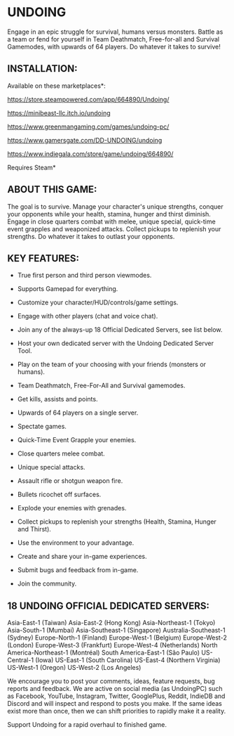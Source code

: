 # UNDOING
Engage in an epic struggle for survival, humans versus monsters. Battle as a team or fend for yourself in Team Deathmatch, Free-for-all and Survival Gamemodes, with upwards of 64 players. Do whatever it takes to survive!

## INSTALLATION:

Available on these marketplaces*:

https://store.steampowered.com/app/664890/Undoing/

https://minibeast-llc.itch.io/undoing

https://www.greenmangaming.com/games/undoing-pc/

https://www.gamersgate.com/DD-UNDOING/undoing

https://www.indiegala.com/store/game/undoing/664890/

Requires Steam*

## ABOUT THIS GAME:
The goal is to survive. Manage your character's unique strengths, conquer your opponents while your health, stamina, hunger and thirst diminish. Engage in close quarters combat with melee, unique special, quick-time event grapples and weaponized attacks. Collect pickups to replenish your strengths. Do whatever it takes to outlast your opponents.

## KEY FEATURES:

* True first person and third person viewmodes.
* Supports Gamepad for everything.
* Customize your character/HUD/controls/game settings.
* Engage with other players (chat and voice chat).

* Join any of the always-up 18 Official Dedicated Servers, see list below.
* Host your own dedicated server with the Undoing Dedicated Server Tool.


* Play on the team of your choosing with your friends (monsters or humans).
* Team Deathmatch, Free-For-All and Survival gamemodes.
* Get kills, assists and points.
* Upwards of 64 players on a single server.
* Spectate games.

* Quick-Time Event Grapple your enemies.
* Close quarters melee combat.
* Unique special attacks.
* Assault rifle or shotgun weapon fire.
* Bullets ricochet off surfaces.
* Explode your enemies with grenades.
* Collect pickups to replenish your strengths (Health, Stamina, Hunger and Thirst).
* Use the environment to your advantage.


* Create and share your in-game experiences.
* Submit bugs and feedback from in-game.
* Join the community.

## 18 UNDOING OFFICIAL DEDICATED SERVERS:

Asia-East-1 (Taiwan)
Asia-East-2 (Hong Kong)
Asia-Northeast-1 (Tokyo)
Asia-South-1 (Mumbai)
Asia-Southeast-1 (Singapore)
Australia-Southeast-1 (Sydney)
Europe-North-1 (Finland)
Europe-West-1 (Belgium)
Europe-West-2 (London)
Europe-West-3 (Frankfurt)
Europe-West-4 (Netherlands)
North America-Northeast-1 (Montréal)
South America-East-1 (São Paulo)
US-Central-1 (Iowa)
US-East-1 (South Carolina)
US-East-4 (Northern Virginia)
US-West-1 (Oregon)
US-West-2 (Los Angeles)

We encourage you to post your comments, ideas, feature requests, bug reports and feedback.
We are active on social media (as UndoingPC) such as Facebook, YouTube, Instagram, Twitter, GooglePlus, Reddit, IndieDB and Discord and will inspect and respond to posts you make. If the same ideas exist more than once, then we can shift priorities to rapidly make it a reality.

Support Undoing for a rapid overhaul to finished game.
